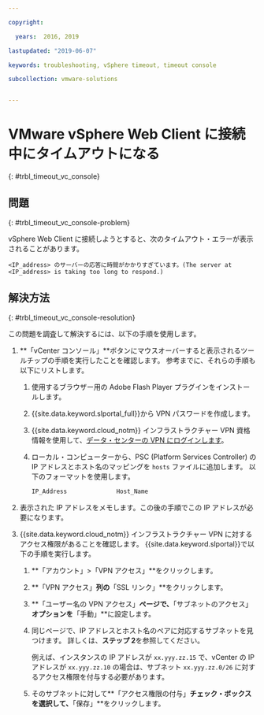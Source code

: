```yaml
---

copyright:

  years:  2016, 2019

lastupdated: "2019-06-07"

keywords: troubleshooting, vSphere timeout, timeout console

subcollection: vmware-solutions


---
```


# VMware vSphere Web Client に接続中にタイムアウトになる
{: #trbl_timeout_vc_console}

## 問題
{: #trbl_timeout_vc_console-problem}

vSphere Web Client に接続しようとすると、次のタイムアウト・エラーが表示されることがあります。

`<IP_address> のサーバーの応答に時間がかかりすぎています。(The server at <IP_address> is taking too long to respond.)`

## 解決方法
{: #trbl_timeout_vc_console-resolution}

この問題を調査して解決するには、以下の手順を使用します。

1. **「vCenter コンソール」**ボタンにマウスオーバーすると表示されるツールチップの手順を実行したことを確認します。 参考までに、それらの手順も以下にリストします。   
   1. 使用するブラウザー用の Adobe Flash Player プラグインをインストールします。   
   2. {{site.data.keyword.slportal_full}}から VPN パスワードを作成します。    
   3. {{site.data.keyword.cloud_notm}} インフラストラクチャー VPN 資格情報を使用して、[データ・センターの VPN にログインします](/docs/infrastructure/iaas-vpn?topic=VPN-getting-started#login-to-the-vpn)。    
   4. ローカル・コンピューターから、PSC (Platform Services Controller) の IP アドレスとホスト名のマッピングを `hosts` ファイルに追加します。 以下のフォーマットを使用します。

      ```javascript
      IP_Address              Host_Name
      ```

2. 表示された IP アドレスをメモします。この後の手順でこの IP アドレスが必要になります。
3. {{site.data.keyword.cloud_notm}} インフラストラクチャー VPN に対するアクセス権限があることを確認します。 {{site.data.keyword.slportal}}で以下の手順を実行します。
   1. **「アカウント」>「VPN アクセス」**をクリックします。
   2. **「VPN アクセス」**列の**「SSL リンク」**をクリックします。
   3. **「ユーザー名の VPN アクセス」**ページで、**「サブネットのアクセス」**オプションを**「手動」**に設定します。
   4. 同じページで、IP アドレスとホスト名のペアに対応するサブネットを見つけます。 詳しくは、**ステップ 2**を参照してください。    

      例えば、インスタンスの IP アドレスが `xx.yyy.zz.15` で、vCenter の IP アドレスが `xx.yyy.zz.10` の場合は、サブネット `xx.yyy.zz.0/26` に対するアクセス権限を付与する必要があります。

   5. そのサブネットに対して**「アクセス権限の付与」**チェック・ボックスを選択して、**「保存」**をクリックします。
